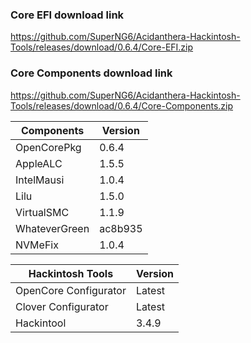 
### Core EFI download link
https://github.com/SuperNG6/Acidanthera-Hackintosh-Tools/releases/download/0.6.4/Core-EFI.zip

### Core Components download link
https://github.com/SuperNG6/Acidanthera-Hackintosh-Tools/releases/download/0.6.4/Core-Components.zip

| Components    | Version               |
| ------------- | --------------------- |
| OpenCorePkg   | 0.6.4    | 
| AppleALC      | 1.5.5       |
| IntelMausi    | 1.0.4     |
| Lilu          | 1.5.0           |
| VirtualSMC    | 1.1.9     |
| WhateverGreen | ac8b935  |
| NVMeFix       | 1.0.4        |

| Hackintosh Tools      | Version           |
| --------------------- | ----------------- |
| OpenCore Configurator | Latest            | 
| Clover Configurator   | Latest            |
| Hackintool            | 3.4.9 |


